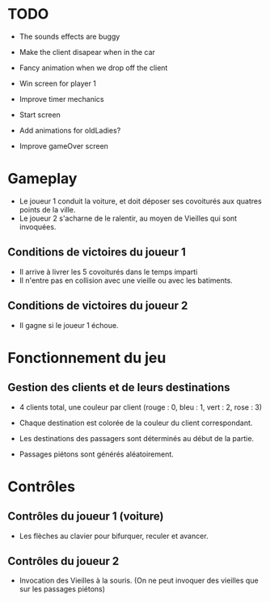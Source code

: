 # TODO

+ The sounds effects are buggy
+ Make the client disapear when in the car

+ Fancy animation when we drop off the client
+ Win screen for player 1
+ Improve timer mechanics
+ Start screen
+ Add animations for oldLadies?
+ Improve gameOver screen

# Gameplay

+ Le joueur 1 conduit la voiture, et doit déposer ses covoiturés aux quatres points de la ville.
+ Le joueur 2 s'acharne de le ralentir, au moyen de Vieilles qui sont invoquées.

## Conditions de victoires du joueur 1

+ Il arrive à livrer les 5 covoiturés dans le temps imparti
+ Il n'entre pas en collision avec une vieille ou avec les batiments.

## Conditions de victoires du joueur 2

+ Il gagne si le joueur 1 échoue.

# Fonctionnement du jeu

## Gestion des clients et de leurs destinations
+ 4 clients total, une couleur par client (rouge : 0, bleu : 1, vert : 2, rose : 3)
+ Chaque destination est colorée de la couleur du client correspondant.
+ Les destinations des passagers sont déterminés au début de la partie.

+ Passages piétons sont générés aléatoirement.

# Contrôles

## Contrôles du joueur 1 (voiture)

+ Les flèches au clavier pour bifurquer, reculer et avancer.

## Contrôles du joueur 2 

+ Invocation des Vieilles à la souris. (On ne peut invoquer des vieilles que sur les passages piétons)

